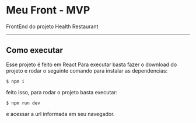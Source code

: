 # Meu Front - MVP

FrontEnd do projeto Health Restaurant



---
## Como executar

Esse projeto é feito em React
Para executar basta fazer o download do projeto 
e rodar o seguinte comando para instalar as dependencias:
```
$ npm i
```

feito isso, para rodar o projeto basta executar:
```
$ npm run dev
```
e acessar a url informada em seu navegador.